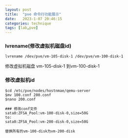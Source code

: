 ```yaml
---
layout: post
title:  "pve 命令行功能展示"
date:   2023-1-07 20:46:15
categories: technique
tags: [lab,pve]
---
```


### lvrename(修改虚拟机磁盘id)
```
lvrename /dev/pve/vm-105-disk-1 /dev/pve/vm-100-disk-1
```
修改虚拟机磁盘 vm-105-disk-1 到vm-100-disk-1

### 修改虚拟机id
```
$cd /etc/pve/nodes/hostnmae/qemu-server
$mv 100.conf 200.conf
$nano 200.conf
```
```
### 修改conf文件
sata0:ZFSA_Pool:vm-100-disk-0,size=50G
to:
sata0:ZFSA_Pool:vm-200-disk-0,size=50G

替换所有的vm-100-disk为vm-200-disk
```
